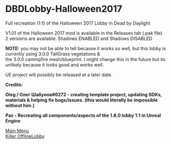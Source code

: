 # DBDLobby-Halloween2017
Full recreation (1:1) of the Halloween 2017 Lobby in Dead by Daylight

V1.01 of the Halloween 2017 mod is available in the Releases tab (.pak file) <br>
2 versions are available: Shadows ENABLED and Shadows DISABLED <br>

**NOTE:** you may not be able to tell because it works so well, but this lobby is currently using 3.0.0 TallGrass vegetations & <br>
the 3.0.0 cammpfire mesh/blueprint. I might change this in the future but its unlikely because it looks good and works well.

UE project will possibly be released at a later date.

**Credits:**

**Oleg / Олег Шабунов#6272 - creating template project, updating SDKs, materials & helping fix bugs/issues. (this would literally be impossible without him.)** <br>

**Pax - Recreating all components/aspects of the 1.8.0 lobby 1:1 in Unreal Engine**

[Main Menu](https://cdn.discordapp.com/attachments/1031704832832192552/1168213669046386768/image.png?ex=6550f2c3&is=653e7dc3&hm=b19c505138a3f352fae2774f2f83236f1e108169ad1b584038b2a757503cc8c7&) <br>
[Killer OfflineLobby](https://cdn.discordapp.com/attachments/1031704832832192552/1168213669746847794/image.png?ex=6550f2c3&is=653e7dc3&hm=d4932cdbb64e335d6239d3731ecc7da555c4a6dbf8e5f0129064de86e1761faf&)

